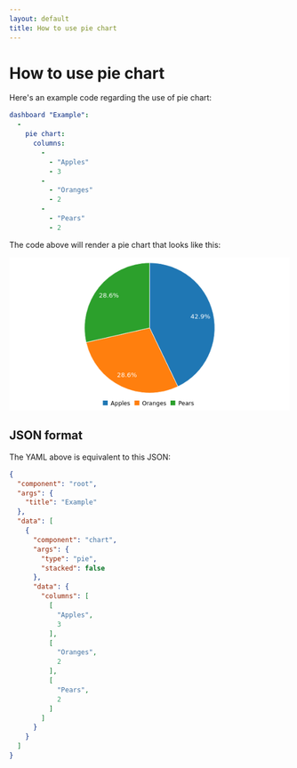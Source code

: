 ```yaml
---
layout: default
title: How to use pie chart
---
```


# How to use pie chart
Here's an example code regarding the use of pie chart: 

```yaml
dashboard "Example": 
  - 
    pie chart: 
      columns: 
        - 
          - "Apples"
          - 3
        - 
          - "Oranges"
          - 2
        - 
          - "Pears"
          - 2

```
The code above will render a pie chart that looks like this:

![](../screenshots/pie_chart.png)

## JSON format
The YAML above is equivalent to this JSON:
```json
{
  "component": "root",
  "args": {
    "title": "Example"
  },
  "data": [
    {
      "component": "chart",
      "args": {
        "type": "pie",
        "stacked": false
      },
      "data": {
        "columns": [
          [
            "Apples",
            3
          ],
          [
            "Oranges",
            2
          ],
          [
            "Pears",
            2
          ]
        ]
      }
    }
  ]
}
```
